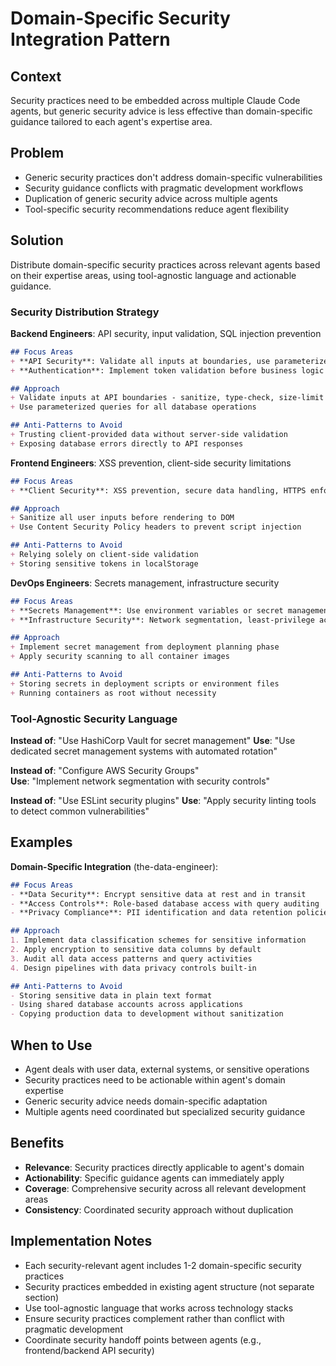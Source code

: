 # Domain-Specific Security Integration Pattern

## Context
Security practices need to be embedded across multiple Claude Code agents, but generic security advice is less effective than domain-specific guidance tailored to each agent's expertise area.

## Problem
- Generic security practices don't address domain-specific vulnerabilities
- Security guidance conflicts with pragmatic development workflows
- Duplication of generic security advice across multiple agents
- Tool-specific security recommendations reduce agent flexibility

## Solution
Distribute domain-specific security practices across relevant agents based on their expertise areas, using tool-agnostic language and actionable guidance.

### Security Distribution Strategy

**Backend Engineers**: API security, input validation, SQL injection prevention
```markdown
## Focus Areas
+ **API Security**: Validate all inputs at boundaries, use parameterized queries
+ **Authentication**: Implement token validation before business logic

## Approach  
+ Validate inputs at API boundaries - sanitize, type-check, size-limit
+ Use parameterized queries for all database operations

## Anti-Patterns to Avoid
+ Trusting client-provided data without server-side validation
+ Exposing database errors directly to API responses
```

**Frontend Engineers**: XSS prevention, client-side security limitations
```markdown
## Focus Areas
+ **Client Security**: XSS prevention, secure data handling, HTTPS enforcement

## Approach
+ Sanitize all user inputs before rendering to DOM
+ Use Content Security Policy headers to prevent script injection

## Anti-Patterns to Avoid  
+ Relying solely on client-side validation
+ Storing sensitive tokens in localStorage
```

**DevOps Engineers**: Secrets management, infrastructure security
```markdown
## Focus Areas
+ **Secrets Management**: Use environment variables or secret management systems
+ **Infrastructure Security**: Network segmentation, least-privilege access

## Approach
+ Implement secret management from deployment planning phase
+ Apply security scanning to all container images

## Anti-Patterns to Avoid
+ Storing secrets in deployment scripts or environment files
+ Running containers as root without necessity
```

### Tool-Agnostic Security Language

**Instead of**: "Use HashiCorp Vault for secret management"
**Use**: "Use dedicated secret management systems with automated rotation"

**Instead of**: "Configure AWS Security Groups"  
**Use**: "Implement network segmentation with security controls"

**Instead of**: "Use ESLint security plugins"
**Use**: "Apply security linting tools to detect common vulnerabilities"

## Examples

**Domain-Specific Integration** (the-data-engineer):
```markdown
## Focus Areas
- **Data Security**: Encrypt sensitive data at rest and in transit
- **Access Controls**: Role-based database access with query auditing
- **Privacy Compliance**: PII identification and data retention policies

## Approach
1. Implement data classification schemes for sensitive information
2. Apply encryption to sensitive data columns by default  
3. Audit all data access patterns and query activities
4. Design pipelines with data privacy controls built-in

## Anti-Patterns to Avoid
- Storing sensitive data in plain text format
- Using shared database accounts across applications
- Copying production data to development without sanitization
```

## When to Use
- Agent deals with user data, external systems, or sensitive operations
- Security practices need to be actionable within agent's domain expertise
- Generic security advice needs domain-specific adaptation
- Multiple agents need coordinated but specialized security guidance

## Benefits
- **Relevance**: Security practices directly applicable to agent's domain
- **Actionability**: Specific guidance agents can immediately apply
- **Coverage**: Comprehensive security across all relevant development areas
- **Consistency**: Coordinated security approach without duplication

## Implementation Notes
- Each security-relevant agent includes 1-2 domain-specific security practices
- Security practices embedded in existing agent structure (not separate section)
- Use tool-agnostic language that works across technology stacks
- Ensure security practices complement rather than conflict with pragmatic development
- Coordinate security handoff points between agents (e.g., frontend/backend API security)